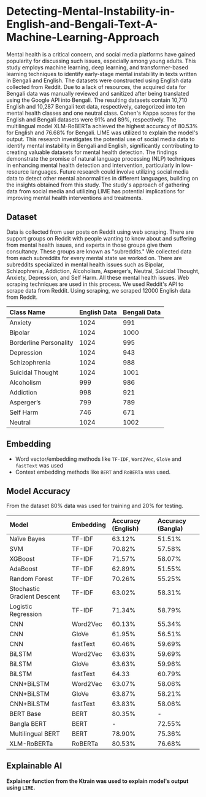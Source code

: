# Detecting-Mental-Instability-in-English-and-Bengali-Text-A-Machine-Learning-Approach


Mental health is a critical concern, and social media platforms have gained popularity for discussing such issues, especially among young adults. This study employs machine learning, deep learning, and transformer-based learning techniques to identify early-stage mental instability in texts written in Bengali and English. The datasets were constructed using English data collected from Reddit. Due to a lack of resources, the acquired data for Bengali data was manually reviewed and sanitized after being translated using the Google API into Bengali. The resulting datasets contain 10,710 English and 10,287 Bengali text data, respectively, categorized into ten mental health classes and one neutral class. Cohen's Kappa scores for the English and Bengali datasets were 91\% and 89\%, respectively. The multilingual model XLM-RoBERTa achieved the highest accuracy of 80.53\% for English and 76.68\% for Bengali. LIME was utilized to explain the model's output. This research investigates the potential use of social media data to identify mental instability in Bengali and English, significantly contributing to creating valuable datasets for mental health detection. The findings demonstrate the promise of natural language processing (NLP) techniques in enhancing mental health detection and intervention, particularly in low-resource languages.
Future research could involve utilizing social media data to detect other mental abnormalities in different languages, building on the insights obtained from this study. The study's approach of gathering data from social media and utilizing LIME has potential implications for improving mental health interventions and treatments. 

## Dataset

Data is collected from user posts on Reddit using web scraping. There are support groups on Reddit with people wanting to know about and suffering from mental health issues, and experts in those groups give them consultancy. These groups are known as "subreddits." We collected data from each subreddits for every mental state we worked on. There are subreddits specialized in mental health issues such as Bipolar, Schizophrenia, Addiction, Alcoholism, Asperger’s, Neutral, Suicidal Thought, Anxiety, Depression, and Self Harm. All these mental health issues. Web scraping techniques are used in this process. We used Reddit's API to scrape data from Reddit. Using scraping, we scraped 12000 English data from Reddit.

| **Class Name** | **English Data** | **Bengali Data**
| :-------- | :------- | :------- 
| Anxiety | 1024 | 991
| Bipolar | 1024 | 1000
| Borderline Personality | 1024 | 995
| Depression | 1024 | 943
| Schizophrenia | 1024 | 988
| Suicidal Thought | 1024 | 1001
| Alcoholism | 999 | 986
| Addiction | 998 | 921
| Asperger’s | 799 | 789
| Self Harm | 746 | 671
| Neutral | 1024 | 1002


## Embedding

- Word vector/embedding methods like `TF-IDF`, `Word2Vec`, `GloVe` and `fastText` was used 
- Context embedding methods like `BERT` and `RoBERTa` was used. 


## Model Accuracy

From the dataset 80% data was used for training and 20% for testing.


| **Model** | **Embedding** | **Accuracy (English)** | **Accuracy (Bangla)**
| :-------- | :------- | :-------- | :------- 
| Naïve Bayes | TF-IDF | 63.12% | 51.51%
| SVM | TF-IDF | 70.82% | 57.58%
| XGBoost | TF-IDF | 71.57% | 58.07%
| AdaBoost | TF-IDF | 62.89% | 51.55%
| Random Forest | TF-IDF | 70.26% | 55.25%
| Stochastic Gradient Descent | TF-IDF | 63.02% | 58.31%
| Logistic Regression | TF-IDF | 71.34% | 58.79%
| CNN | Word2Vec | 60.13% | 55.34%
| CNN | GloVe | 61.95% | 56.51%
| CNN | fastText | 60.46% | 59.69%
| BiLSTM | Word2Vec | 63.63% | 59.69%
| BiLSTM | GloVe | 63.63% | 59.96%
| BiLSTM | fastText | 64.33| 60.79%
| CNN+BiLSTM | Word2Vec | 63.07% | 58.06%
| CNN+BiLSTM | GloVe | 63.87% | 58.21%
| CNN+BiLSTM | fastText | 63.83% | 58.06%
| BERT Base | BERT | 80.35% | -
| Bangla BERT | BERT | - | 72.55%
| Multilingual BERT | BERT | 78.90% | 75.36%
| XLM-RoBERTa | RoBERTa | 80.53% | 76.68%


## Explainable AI

#### Explainer function from the Ktrain was used to explain model's output using `LIME`. 



